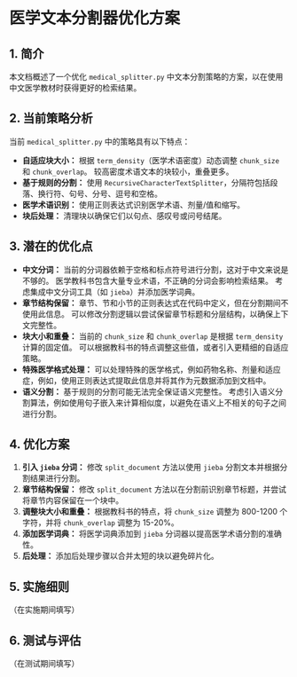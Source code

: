 # 医学文本分割器优化方案

## 1. 简介
本文档概述了一个优化 `medical_splitter.py` 中文本分割策略的方案，以在使用中文医学教材时获得更好的检索结果。

## 2. 当前策略分析
当前 `medical_splitter.py` 中的策略具有以下特点：
- **自适应块大小：** 根据 `term_density`（医学术语密度）动态调整 `chunk_size` 和 `chunk_overlap`。 较高密度术语文本的块较小，重叠更多。
- **基于规则的分割：** 使用 `RecursiveCharacterTextSplitter`，分隔符包括段落、换行符、句号、分号、逗号和空格。
- **医学术语识别：** 使用正则表达式识别医学术语、剂量/值和缩写。
- **块后处理：** 清理块以确保它们以句点、感叹号或问号结尾。

## 3. 潜在的优化点
- **中文分词：** 当前的分词器依赖于空格和标点符号进行分割，这对于中文来说是不够的。 医学教科书包含大量专业术语，不正确的分词会影响检索结果。 考虑集成中文分词工具（如 `jieba`）并添加医学词典。
- **章节结构保留：** 章节、节和小节的正则表达式在代码中定义，但在分割期间不使用此信息。 可以修改分割逻辑以尝试保留章节标题和分层结构，以确保上下文完整性。
- **块大小和重叠：** 当前的 `chunk_size` 和 `chunk_overlap` 是根据 `term_density` 计算的固定值。 可以根据教科书的特点调整这些值，或者引入更精细的自适应策略。
- **特殊医学格式处理：** 可以处理特殊的医学格式，例如药物名称、剂量和适应症，例如，使用正则表达式提取此信息并将其作为元数据添加到文档中。
- **语义分割：** 基于规则的分割可能无法完全保证语义完整性。 考虑引入语义分割算法，例如使用句子嵌入来计算相似度，以避免在语义上不相关的句子之间进行分割。

## 4. 优化方案
1. **引入 `jieba` 分词：** 修改 `split_document` 方法以使用 `jieba` 分割文本并根据分割结果进行分割。
2. **章节结构保留：** 修改 `split_document` 方法以在分割前识别章节标题，并尝试将章节内容保留在一个块中。
3. **调整块大小和重叠：** 根据教科书的特点，将 `chunk_size` 调整为 800-1200 个字符，并将 `chunk_overlap` 调整为 15-20%。
4. **添加医学词典：** 将医学词典添加到 `jieba` 分词器以提高医学术语分割的准确性。
5. **后处理：** 添加后处理步骤以合并太短的块以避免碎片化。

## 5. 实施细则
（在实施期间填写）

## 6. 测试与评估
（在测试期间填写）